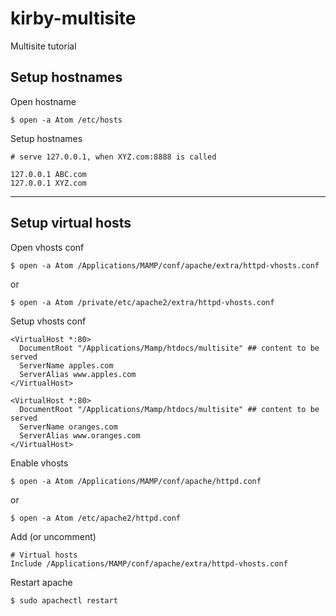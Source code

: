 # kirby-multisite

Multisite tutorial

## Setup hostnames

Open hostname

```shell
$ open -a Atom /etc/hosts
```

Setup hostnames

```
# serve 127.0.0.1, when XYZ.com:8888 is called

127.0.0.1 ABC.com
127.0.0.1 XYZ.com
```

***

## Setup virtual hosts

Open vhosts conf

```shell
$ open -a Atom /Applications/MAMP/conf/apache/extra/httpd-vhosts.conf
```
or
```
$ open -a Atom /private/etc/apache2/extra/httpd-vhosts.conf
```

Setup vhosts conf

```
<VirtualHost *:80>
  DocumentRoot "/Applications/Mamp/htdocs/multisite" ## content to be served
  ServerName apples.com
  ServerAlias www.apples.com
</VirtualHost>

<VirtualHost *:80>
  DocumentRoot "/Applications/Mamp/htdocs/multisite" ## content to be served
  ServerName oranges.com
  ServerAlias www.oranges.com
</VirtualHost>
```

Enable vhosts

```
$ open -a Atom /Applications/MAMP/conf/apache/httpd.conf
```
or
```
$ open -a Atom /etc/apache2/httpd.conf
```

Add (or uncomment)

```
# Virtual hosts
Include /Applications/MAMP/conf/apache/extra/httpd-vhosts.conf
```

Restart apache

```
$ sudo apachectl restart
```
